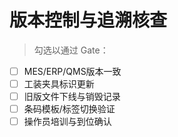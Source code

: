 # 版本控制与追溯核查

> 勾选以通过 Gate：

- [ ] MES/ERP/QMS版本一致
- [ ] 工装夹具标识更新
- [ ] 旧版文件下线与销毁记录
- [ ] 条码模板/标签切换验证
- [ ] 操作员培训与到位确认
